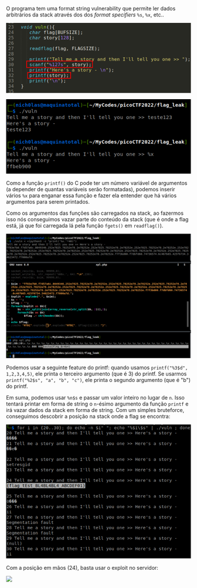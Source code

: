 O programa tem uma format string vulnerability que permite ler dados arbitrários da stack através dos dos *format specifiers* `%s`, `%x`, etc..

![](/Screenshots/Pasted%20image%2020220329163333.png)

![](/Screenshots/Pasted%20image%2020220316101119.png)

Como a função `printf()` do C pode ter um número variável de argumentos (a depender de quantas variáveis serão formatadas), podemos inserir vários `%x` para enganar essa função e fazer ela entender que há vários argumentos para serem printados.

Como os argumentos das funções são carregados na stack, ao fazermos isso nós conseguimos vazar parte do conteúdo da stack (que é onde a flag está, já que foi carregada lá pela função `fgets()` em `readflag()`).

![](/Screenshots/Pasted%20image%2020220316101415.png)

Podemos usar a seguinte feature do printf: quando usamos `printf("%3$d", 1,2,3,4,5)`, ele printa o terceiro argumento (que é 3) do printf. Se usarmos `printf("%2$s", "a", "b", "c")`, ele printa o segundo argumento (que é "b") do printf.

Em suma, podemos usar `%n$s` e passar um valor inteiro no lugar de `n`. Isso tentará printar em forma de string o `n`-ésimo argumento da função `printf` e irá vazar dados da stack em forma de string. Com um simples bruteforce, conseguimos descobrir a posição na stack onde a flag se encontra:

![](/Screenshots/Pasted%20image%2020220329164812.png)

Com a posição em mãos (24), basta usar o exploit no servidor:

![](/Screennshots/Pasted%20image%2020220316111609.png)
